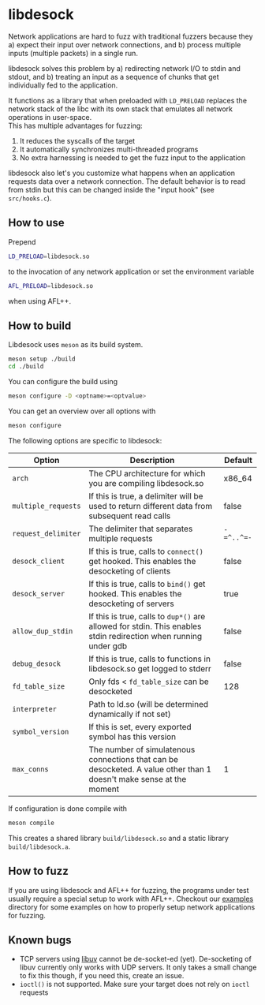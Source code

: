 # libdesock

Network applications are hard to fuzz with traditional fuzzers because they a) 
expect their input over network connections, and b) process multiple inputs (multiple packets) in a single run.   

libdesock solves this problem by a) redirecting network I/O to stdin and stdout, and b) treating an input
as a sequence of chunks that get individually fed to the application.

It functions as a library that when preloaded with `LD_PRELOAD` replaces the network stack of the
libc with its own stack that emulates all network operations in user-space.   
This has multiple advantages for fuzzing:

1. It reduces the syscalls of the target
2. It automatically synchronizes multi-threaded programs
3. No extra harnessing is needed to get the fuzz input to the application

libdesock also let's you customize what happens when an application requests data over a network connection.
The default behavior is to read from stdin but this can be changed inside the "input hook" (see `src/hooks.c`).

## How to use
Prepend
```sh
LD_PRELOAD=libdesock.so
```
to the invocation of any network application or
set the environment variable
```sh
AFL_PRELOAD=libdesock.so
```
when using AFL++.

## How to build
Libdesock uses `meson` as its build system.

```sh
meson setup ./build
cd ./build
```

You can configure the build using
```sh
meson configure -D <optname>=<optvalue>
```

You can get an overview over all options with
```sh
meson configure
```

The following options are specific to libdesock:

| Option           | Description                                                                                | Default |
|------------------|--------------------------------------------------------------------------------------------|---------|
| `arch`           | The CPU architecture for which you are compiling libdesock.so                              | x86_64  |
| `multiple_requests`| If this is true, a delimiter will be used to return different data from subsequent read calls     | false   |
| `request_delimiter` | The delimiter that separates multiple requests | `-=^..^=-` |
| `desock_client`  | If this is true, calls to `connect()` get hooked. This enables the desocketing of clients | false   |
| `desock_server`  | If this is true, calls to `bind()` get hooked. This enables the desocketing of servers    | true    |
| `allow_dup_stdin`| If this is true, calls to `dup*()` are allowed for stdin. This enables stdin redirection when running under gdb    | false   |
| `debug_desock`   | If this is true, calls to functions in libdesock.so get logged to stderr                  | false   |
| `fd_table_size`  | Only fds < `fd_table_size` can be desocketed                                                | 128     |
| `interpreter`    | Path to ld.so (will be determined dynamically if not set)                                  |         |
| `symbol_version` | If this is set, every exported symbol has this version |  |
| `max_conns` | The number of simulatenous connections that can be desocketed. A value other than 1 doesn't make sense at the moment | 1 |

If configuration is done compile with
```sh
meson compile
```

This creates a shared library `build/libdesock.so` and a static library `build/libdesock.a`.

## How to fuzz
If you are using libdesock and AFL++ for fuzzing, the programs under test
usually require a special setup to work with AFL++. Checkout our [examples](./examples) 
directory for some examples on how to properly setup network applications for fuzzing.

## Known bugs
- TCP servers using [libuv](https://libuv.org/) cannot be de-socket-ed (yet). De-socketing of libuv currently only works with UDP servers. It only takes a small change to fix this though, if you need this, create an issue.
- `ioctl()` is not supported. Make sure your target does not rely on `ioctl` requests
